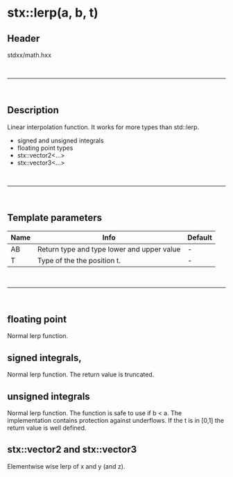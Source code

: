 # stx::lerp(a, b, t)

## Header
stdxx/math.hxx

<br>

---

<br>

## Description

Linear interpolation function. It works for more types than std::lerp.
- signed and unsigned integrals
- floating point types
- stx::vector2<...>
- stx::vector3<...>

<br>

---

<br>

## Template parameters

| Name | Info                                       | Default |
| ---- | ------------------------------------------ | ------- |
| AB   | Return type and type lower and upper value | -       |
| T    | Type of the the position t.                | -       |

<br>

---

<br>

## floating point

Normal lerp function.

## signed integrals,

Normal lerp function. The return value is truncated.

## unsigned integrals

Normal lerp function. The function is safe to use if b &lt; a. The implementation contains protection against underflows. If the t is in [0,1] the return value is well defined.

## stx::vector2 and stx::vector3

Elementwise wise lerp of x and y (and z).